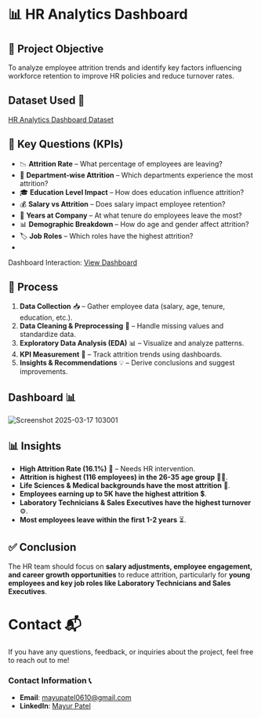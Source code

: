 
# 📊 HR Analytics Dashboard  

## 🎯 Project Objective  
To analyze employee attrition trends and identify key factors influencing workforce retention to improve HR policies and reduce turnover rates.  

## Dataset Used 📂
[HR Analytics Dashboard Dataset](https://github.com/Mayur061099/HR-Analytics-Dashboard/blob/main/HR_Analytics.csv)

## 📌 Key Questions (KPIs)  
- 📉 **Attrition Rate** – What percentage of employees are leaving?  
- 🏢 **Department-wise Attrition** – Which departments experience the most attrition?  
- 🎓 **Education Level Impact** – How does education influence attrition?  
- 💰 **Salary vs Attrition** – Does salary impact employee retention?  
- 📅 **Years at Company** – At what tenure do employees leave the most?  
- 📊 **Demographic Breakdown** – How do age and gender affect attrition?  
- 🏷 **Job Roles** – Which roles have the highest attrition?
- 
Dashboard Interaction: [View Dashboard](https://github.com/Mayur061099/HR-Analytics-Dashboard/blob/main/Screenshot%202025-03-17%20103001.png)

## 🔄 Process  
1. **Data Collection** 📥 – Gather employee data (salary, age, tenure, education, etc.).  
2. **Data Cleaning & Preprocessing** 🧹 – Handle missing values and standardize data.  
3. **Exploratory Data Analysis (EDA)** 📊 – Visualize and analyze patterns.  
4. **KPI Measurement** 📏 – Track attrition trends using dashboards.  
5. **Insights & Recommendations** 💡 – Derive conclusions and suggest improvements.

## Dashboard 📊
![Screenshot 2025-03-17 103001](https://github.com/user-attachments/assets/30866501-8774-4584-89e6-a2e6936e3d3c)


## 📊 Insights  
- **High Attrition Rate (16.1%)** 🚨 – Needs HR intervention.  
- **Attrition is highest (116 employees) in the 26-35 age group** 👨‍💼.  
- **Life Sciences & Medical backgrounds have the most attrition** 🏥.  
- **Employees earning up to 5K have the highest attrition** 💲.  
- **Laboratory Technicians & Sales Executives have the highest turnover** ⚙️.  
- **Most employees leave within the first 1-2 years** ⏳.  

## ✅ Conclusion  
The HR team should focus on **salary adjustments, employee engagement, and career growth opportunities** to reduce attrition, particularly for **young employees and key job roles like Laboratory Technicians and Sales Executives**.  

# Contact 📬

If you have any questions, feedback, or inquiries about the project, feel free to reach out to me!

### Contact Information 📞

- **Email**: [mayupatel0610@gmail.com](mailto:mayupatel0610@gmail.com)
- **LinkedIn**: [Mayur Patel](https://www.linkedin.com/in/mayurpatel0610)
